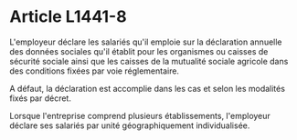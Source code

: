 # Article L1441-8

L'employeur déclare les salariés qu'il emploie sur la déclaration annuelle des données sociales qu'il établit pour les organismes ou caisses de sécurité sociale ainsi que les caisses de la mutualité sociale agricole dans des conditions fixées par voie réglementaire.

A défaut, la déclaration est accomplie dans les cas et selon les modalités fixés par décret.

Lorsque l'entreprise comprend plusieurs établissements, l'employeur déclare ses salariés par unité géographiquement individualisée.